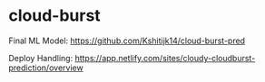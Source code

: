# cloud-burst
 
Final ML Model: https://github.com/Kshitijk14/cloud-burst-pred

Deploy Handling: https://app.netlify.com/sites/cloudy-cloudburst-prediction/overview
